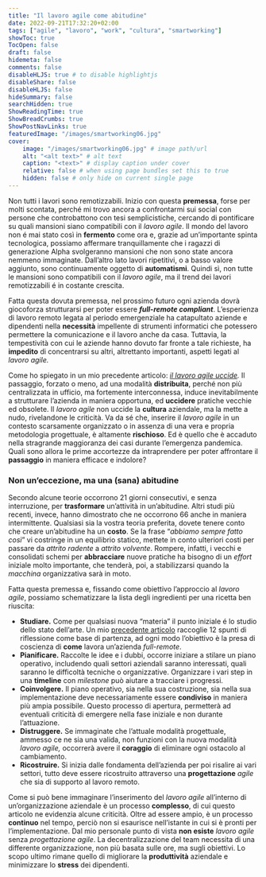 ```yaml
---
title: "Il lavoro agile come abitudine"
date: 2022-09-21T17:32:20+02:00
tags: ["agile", "lavoro", "work", "cultura", "smartworking"]
showToc: true
TocOpen: false
draft: false
hidemeta: false
comments: false
disableHLJS: true # to disable highlightjs
disableShare: false
disableHLJS: false
hideSummary: false
searchHidden: true
ShowReadingTime: true
ShowBreadCrumbs: true
ShowPostNavLinks: true
featuredImage: "/images/smartworking06.jpg"
cover:
    image: "/images/smartworking06.jpg" # image path/url
    alt: "<alt text>" # alt text
    caption: "<text>" # display caption under cover
    relative: false # when using page bundles set this to true
    hidden: false # only hide on current single page
---
```

Non tutti i lavori sono remotizzabili. Inizio con questa **premessa**, forse per molti scontata, perché mi trovo ancora a confrontarmi sui social con persone che controbattono con tesi semplicistiche, cercando di pontificare su quali mansioni siano compatibili con il *lavoro agile*. Il mondo del lavoro non é mai stato così in **fermento** come ora e, grazie ad un’importante spinta tecnologica, possiamo affermare tranquillamente che i ragazzi di generazione Alpha svolgeranno mansioni che non sono state ancora nemmeno immaginate. Dall’altro lato lavori ripetitivi, o a basso valore aggiunto, sono continuamente oggetto di **automatismi**. Quindi sì, non tutte le mansioni sono compatibili con il *lavoro agile*, ma il trend dei lavori remotizzabili é in costante crescita.

Fatta questa dovuta premessa, nel prossimo futuro ogni azienda dovrà giocoforza strutturarsi per poter essere ***full-remote compliant***. L’esperienza di lavoro remoto legata al periodo emergenziale ha catapultato aziende e dipendenti nella **necessità** impellente di strumenti informatici che potessero permettere la comunicazione e il lavoro anche da casa. Tuttavia, la tempestività con cui le aziende hanno dovuto far fronte a tale richieste, ha **impedito** di concentrarsi su altri, altrettanto importanti, aspetti legati al *lavoro agile.* 

Come ho spiegato in un mio precedente articolo: *[il lavoro agile uccide](https://simonevellei.com/blog/posts/il-lavoro-agile-uccide/).* Il passaggio, forzato o meno, ad una modalità **distribuita**, perché non più centralizzata in ufficio, ma fortemente interconnessa, induce inevitabilmente a strutturare l’azienda in maniera opportuna, ed **uccidere** pratiche vecchie ed obsolete. Il *lavoro agile* non uccide la **cultura** aziendale, ma la mette a nudo, rivelandone le criticità. Va da sé che, inserire il *lavoro agile* in un contesto scarsamente organizzato o in assenza di una vera e propria metodologia progettuale, è altamente **rischioso**. Ed è quello che è accaduto nella stragrande maggioranza dei casi durante l’emergenza pandemica. Quali sono allora le prime accortezze da intraprendere per poter affrontare il **passaggio** in maniera efficace e indolore?

### Non un’eccezione, ma una (sana) abitudine

Secondo alcune teorie occorrono 21 giorni consecutivi, e senza interruzione, per **trasformare** un’attività in un’abitudine. Altri studi più recenti, invece, hanno dimostrato che ne occorrono 66 anche in maniera intermittente. Qualsiasi sia la vostra teoria preferita, dovete tenere conto che creare un’abitudine ha un **costo**. Se la frase “*abbiamo sempre fatto così*” vi costringe in un equilibrio statico, mettete in conto ulteriori costi per passare da *attrito radente* a *attrito volvente*. Rompere, infatti, i vecchi e consolidati schemi per **abbracciare** nuove pratiche ha bisogno di un *effort* iniziale molto importante, che tenderà, poi, a stabilizzarsi quando la *macchina* organizzativa sarà in moto.

Fatta questa premessa e, fissando come obiettivo l’approccio al *lavoro agile*, possiamo schematizzare la lista degli ingredienti per una ricetta ben riuscita:

- **Studiare.** Come per qualsiasi nuova “materia” il punto iniziale é lo studio dello stato dell’arte. Un mio [precedente articolo](https://simonevellei.com/blog/posts/12-indizi-che-dello-smartworking-non-hai-capito-nulla/) raccoglie 12 spunti di riflessione come base di partenza, ad ogni modo l’obiettivo è la presa di coscienza di **come** lavora un’azienda *full-remote*.
- **Pianificare.** Raccolte le idee e i dubbi, occorre iniziare a stilare un piano operativo, includendo quali settori aziendali saranno interessati, quali saranno le difficoltà tecniche o organizzative. Organizzare i vari step in una **timeline** con *milestone* può aiutare a tracciare i progressi.
- **Coinvolgere.** Il piano operativo, sia nella sua costruzione, sia nella sua implementazione deve necessariamente essere **condiviso** in maniera più ampia possibile. Questo processo di apertura, permetterà ad eventuali criticità di emergere nella fase iniziale e non durante l’attuazione.
- **Distruggere.** Se immaginate che l’attuale modalità progettuale, ammesso ce ne sia una valida, non funzioni con la nuova modalità *lavoro agile,* occorrerà avere il **coraggio** di eliminare ogni ostacolo al cambiamento.
- **Ricostruire.** Si inizia dalle fondamenta dell’azienda per poi risalire ai vari settori, tutto deve essere ricostruito attraverso una **progettazione** *agile* che sia di supporto al lavoro remoto.

Come si può bene immaginare l’inserimento del *lavoro agile* all’interno di un’organizzazione aziendale è un processo **complesso**, di cui questo articolo ne evidenzia alcune criticità. Oltre ad essere ampio, è un processo **continuo** nel tempo, perciò non si esaurisce nell’istante in cui si è pronti per l’implementazione. Dal mio personale punto di vista **non esiste** *lavoro agile* senza *progettazione agile*. La decentralizzazione del team necessita di una differente organizzazione, non più basata sulle ore, ma sugli obiettivi. Lo scopo ultimo rimane quello di migliorare la **produttività** aziendale e minimizzare lo **stress** dei dipendenti.
